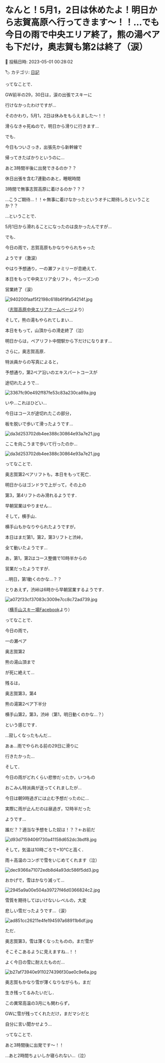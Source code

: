 # なんと！5月1，2日は休めたよ！明日から志賀高原へ行ってきます～！！…でも今日の雨で中央エリア終了，熊の湯ペアも下だけ，奥志賀も第2は終了（涙）

📅 投稿日時: 2023-05-01 00:28:02

🏷️ カテゴリ: [日記](cc4b5682fb7b8b144980957a978653fb0.md)

ってなことで．


GW前半の29，30日は，涙の出張でスキーに


行けなかったわけですが…





そのかわり，5月1，2日は休みをもらえました～！！


滑らなきゃ死ぬので，明日から滑りに行きます…





でも．


今日もついさっき，出張先から新幹線で


帰ってきたばかりというのに…


あと3時間半後に出発できるのか？？


休日出張を含む7連勤のあと，睡眠時間


3時間で無事志賀高原に着けるのか？？？


…こうご期待…！！←無事に着けなかったというオチに期待しろということか？？





…ということで．


5月1日から滑れることになったのは良かったんですが…





でも．


今日の雨で，志賀高原もかなりやられちゃった


ようです（激涙）





やはり予想通り，一の瀬ファミリーが息絶えて．


本日をもって中央エリア全リフト，今シーズンの


営業終了（涙）







![940200faaf5f2198c618b6f9fa54214f.jpg](images/940200faaf5f2198c618b6f9fa54214f.jpg)




（[志賀高原中央エリアホームページ](https://shigakogen.co.jp/archives/14929)より）





そして，熊の湯もやられてしまい…


本日をもって，山頂からの滑走終了（泣）


明日からは，ペアリフト中間駅から下だけになります…





さらに，奥志賀高原．


特派員からの写真によると，


予想通り，第2ペア沿いのエキスパートコースが


途切れたようで…




![3367fc90e492ff87fe53c83a230ca89a.jpg](images/3367fc90e492ff87fe53c83a230ca89a.jpg)




いや…これはひどい…


今日はコースが途切れたこの部分，


板を脱いで歩いて滑ったようです…




![da3d253702db4ee388c30864e93a7e21.jpg](images/da3d253702db4ee388c30864e93a7e21.jpg)




ここを向こうまで歩いて行ったのか…




![da3d253702db4ee388c30864e93a7e21.jpg](images/da3d253702db4ee388c30864e93a7e21.jpg)




ってなことで．


奥志賀第2ペアリフトも，本日をもって死亡．


明日からはゴンドラで上がって，その上の


第3，第4リフトのみ滑れるようです．


早朝営業はやりません…





そして，横手山．


横手山もかなりやられたようですが，


本日はまだ第1，第2，第3リフトと渋峠，


全て動いたようです…


あ，第1，第2はコース整備で10時半からの


営業だったようですが．


…明日，第1動くのかな…？？


とりあえず，渋峠は6時から早朝営業するようです．







![a072f33cf37083c3009e7cc8c72ad739.jpg](images/a072f33cf37083c3009e7cc8c72ad739.jpg)




（[横手山スキー場Facebook](https://www.facebook.com/yokoteyama2307/)より）





ってなことで．


今日の雨で，


一の瀬ペア


奥志賀第2


熊の湯山頂まで


が死に絶えて…


残るは，


奥志賀第3，第4


熊の湯第2ペア下半分


横手山第2，第3，渋峠（第1，明日動くのかな…？）


という感じです．





…寂しくなったもんだ…


あぁ…雨でやられる前の29日に滑りに


行きたかった…





そして．


今日の雨がどれくらい悲惨だったか，いつもの


おこみん特派員が送ってくれましたが…





今日は朝9時過ぎには止む予想だったのに…


実際に雨が止んだのは昼過ぎ，12時半だった


ようです…


誰だ？？適当な予想をした奴は！？？←お前だ




![d93d7159406f730a41158d652dc3bdf8.jpg](images/d93d7159406f730a41158d652dc3bdf8.jpg)




そして，気温は10時ごろで+10℃と高く．


雨＋高温のコンボで雪をいじめてくれます（泣）




![dec9366a71072edb8d4a93dc586f5dd3.jpg](images/dec9366a71072edb8d4a93dc586f5dd3.jpg)




おかげで，雪はかなり減って…




![2945a9a00e504a39727f46d0366824c2.jpg](images/2945a9a00e504a39727f46d0366824c2.jpg)




雪質を期待してはいけないレベルの，大変


悲しい雪だったようです…（涙）




![ad851cc26211e4fe194597a68911b6df.jpg](images/ad851cc26211e4fe194597a68911b6df.jpg)




ただ．


奥志賀第3，雪は薄くなったものの，まだ雪が


そこそこあるように見えますね…！！


よく今日の雪に耐えたものだ…




![b27af73940e9110274396f30ae0c9e6a.jpg](images/b27af73940e9110274396f30ae0c9e6a.jpg)







奥志賀もかなり雪が薄くなりながらも，まだ


生き残ってるみたいだし．


この異常高温の3月にも関わらず，


GWに雪が残ってくれただけ，まだマシだと


自分に言い聞かせよう…





ってなことで．


あと3時間後に出発です～！！


…あと2時間ちょいしか寝られない…（泣）
